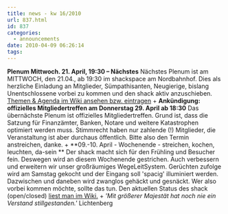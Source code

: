 ```yaml
---
title: news - kw 16/2010
url: 837.html
id: 837
categories:
  - announcements
date: 2010-04-09 06:26:14
tags:
---
```


**Plenum Mittwoch. 21\. April, 19:30 – Nächstes**
Nächstes Plenum ist am MITTWOCH, den 21.04., ab 19:30 im shackspace am Nordbahnhof. Dies als herzliche Einladung an Mitglieder, Sümpathisanten, Neugierige, bislang Unentschlossene vorbei zu kommen und den shack aktiv anzuschieben.
[Themen &amp; Agenda im  Wiki ansehen bzw. eintragen](../wiki/doku.php?id=plenum100421)
+
**Ankündigung: offizielles Mitgliedertreffen am Donnerstag 29\. April ab 18:30**
Das übernächste Plenum ist offizielles Mitgliedertreffen. Grund ist, dass die Satzung für Finanzämter, Banken, Notare und weitere Katastrophen optimiert werden muss. Stimmrecht haben nur zahlende (!) Mitglieder, die Veranstaltung ist aber durchaus öffentlich.
Bitte also den Termin anstreichen, danke.
+
**09.-10\. April - Wochenende -  streichen, kochen, leuchten, da-sein **
Der shack macht sich für den Frühling und Besucher fein. Deswegen wird an diesem Wochenende gestrichen. Auch verbessern und erweitern wir unser großräumiges WegeLeitSystem. Gerüchten zufolge wird am Samstag gekocht und  der Eingang soll 'spacig' illuminiert werden. Dazwischen und daneben wird zwanglos gehäckt und gesnäckt.
Wer also vorbei kommen möchte, sollte das tun.
Den aktuellen Status des shack (open/closed) [liest man im Wiki.](https://blog.shackspace.de/wiki/doku.php)
+
_'Mit größerer Majestät hat noch nie ein Verstand stillgestanden.'_
Lichtenberg